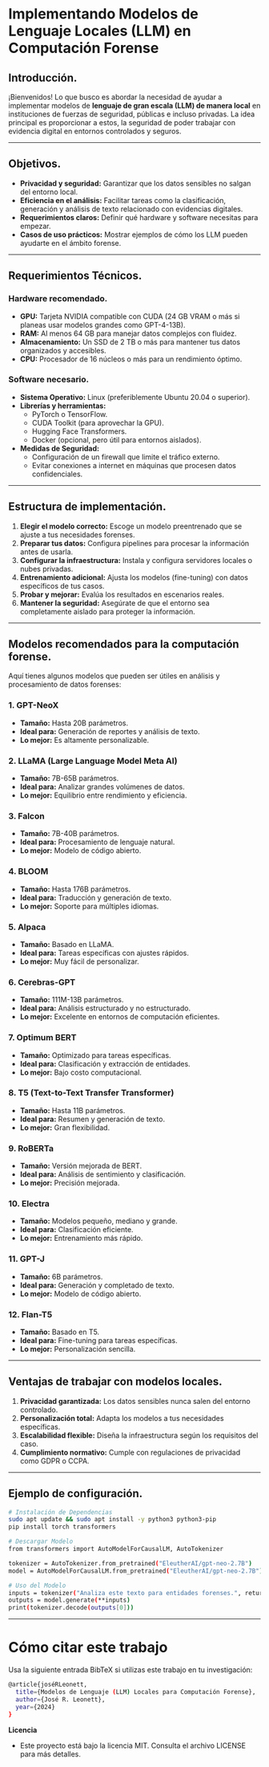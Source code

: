 # Implementando Modelos de Lenguaje Locales (LLM) en Computación Forense

## Introducción.

¡Bienvenidos! Lo que busco es abordar la necesidad de ayudar a implementar modelos de **lenguaje de gran escala (LLM) de manera local** en instituciones de fuerzas de seguridad, públicas e incluso privadas. La idea principal es proporcionar a estos, la seguridad de poder trabajar con evidencia digital en entornos controlados y seguros.

---

## Objetivos.

- **Privacidad y seguridad:** Garantizar que los datos sensibles no salgan del entorno local.
- **Eficiencia en el análisis:** Facilitar tareas como la clasificación, generación y análisis de texto relacionado con evidencias digitales.
- **Requerimientos claros:** Definir qué hardware y software necesitas para empezar.
- **Casos de uso prácticos:** Mostrar ejemplos de cómo los LLM pueden ayudarte en el ámbito forense.

---

## Requerimientos Técnicos.

### Hardware recomendado.

- **GPU:** Tarjeta NVIDIA compatible con CUDA (24 GB VRAM o más si planeas usar modelos grandes como GPT-4-13B).
- **RAM:** Al menos 64 GB para manejar datos complejos con fluidez.
- **Almacenamiento:** Un SSD de 2 TB o más para mantener tus datos organizados y accesibles.
- **CPU:** Procesador de 16 núcleos o más para un rendimiento óptimo.

### Software necesario.

- **Sistema Operativo:** Linux (preferiblemente Ubuntu 20.04 o superior).
- **Librerías y herramientas:**
  - PyTorch o TensorFlow.
  - CUDA Toolkit (para aprovechar la GPU).
  - Hugging Face Transformers.
  - Docker (opcional, pero útil para entornos aislados).
- **Medidas de Seguridad:**
  - Configuración de un firewall que limite el tráfico externo.
  - Evitar conexiones a internet en máquinas que procesen datos confidenciales.

---

## Estructura de implementación.

1. **Elegir el modelo correcto:** Escoge un modelo preentrenado que se ajuste a tus necesidades forenses.
2. **Preparar tus datos:** Configura pipelines para procesar la información antes de usarla.
3. **Configurar la infraestructura:** Instala y configura servidores locales o nubes privadas.
4. **Entrenamiento adicional:** Ajusta los modelos (fine-tuning) con datos específicos de tus casos.
5. **Probar y mejorar:** Evalúa los resultados en escenarios reales.
6. **Mantener la seguridad:** Asegúrate de que el entorno sea completamente aislado para proteger la información.

---

## Modelos recomendados para la computación forense.

Aquí tienes algunos modelos que pueden ser útiles en análisis y procesamiento de datos forenses:

### 1. **GPT-NeoX**
- **Tamaño:** Hasta 20B parámetros.
- **Ideal para:** Generación de reportes y análisis de texto.
- **Lo mejor:** Es altamente personalizable.

### 2. **LLaMA (Large Language Model Meta AI)**
- **Tamaño:** 7B-65B parámetros.
- **Ideal para:** Analizar grandes volúmenes de datos.
- **Lo mejor:** Equilibrio entre rendimiento y eficiencia.

### 3. **Falcon**
- **Tamaño:** 7B-40B parámetros.
- **Ideal para:** Procesamiento de lenguaje natural.
- **Lo mejor:** Modelo de código abierto.

### 4. **BLOOM**
- **Tamaño:** Hasta 176B parámetros.
- **Ideal para:** Traducción y generación de texto.
- **Lo mejor:** Soporte para múltiples idiomas.

### 5. **Alpaca**
- **Tamaño:** Basado en LLaMA.
- **Ideal para:** Tareas específicas con ajustes rápidos.
- **Lo mejor:** Muy fácil de personalizar.

### 6. **Cerebras-GPT**
- **Tamaño:** 111M-13B parámetros.
- **Ideal para:** Análisis estructurado y no estructurado.
- **Lo mejor:** Excelente en entornos de computación eficientes.

### 7. **Optimum BERT**
- **Tamaño:** Optimizado para tareas específicas.
- **Ideal para:** Clasificación y extracción de entidades.
- **Lo mejor:** Bajo costo computacional.

### 8. **T5 (Text-to-Text Transfer Transformer)**
- **Tamaño:** Hasta 11B parámetros.
- **Ideal para:** Resumen y generación de texto.
- **Lo mejor:** Gran flexibilidad.

### 9. **RoBERTa**
- **Tamaño:** Versión mejorada de BERT.
- **Ideal para:** Análisis de sentimiento y clasificación.
- **Lo mejor:** Precisión mejorada.

### 10. **Electra**
- **Tamaño:** Modelos pequeño, mediano y grande.
- **Ideal para:** Clasificación eficiente.
- **Lo mejor:** Entrenamiento más rápido.

### 11. **GPT-J**
- **Tamaño:** 6B parámetros.
- **Ideal para:** Generación y completado de texto.
- **Lo mejor:** Modelo de código abierto.

### 12. **Flan-T5**
- **Tamaño:** Basado en T5.
- **Ideal para:** Fine-tuning para tareas específicas.
- **Lo mejor:** Personalización sencilla.

---

## Ventajas de trabajar con modelos locales.

1. **Privacidad garantizada:** Los datos sensibles nunca salen del entorno controlado.
2. **Personalización total:** Adapta los modelos a tus necesidades específicas.
3. **Escalabilidad flexible:** Diseña la infraestructura según los requisitos del caso.
4. **Cumplimiento normativo:** Cumple con regulaciones de privacidad como GDPR o CCPA.

---

## Ejemplo de configuración.

```bash
# Instalación de Dependencias
sudo apt update && sudo apt install -y python3 python3-pip
pip install torch transformers

# Descargar Modelo
from transformers import AutoModelForCausalLM, AutoTokenizer

tokenizer = AutoTokenizer.from_pretrained("EleutherAI/gpt-neo-2.7B")
model = AutoModelForCausalLM.from_pretrained("EleutherAI/gpt-neo-2.7B")

# Uso del Modelo
inputs = tokenizer("Analiza este texto para entidades forenses.", return_tensors="pt")
outputs = model.generate(**inputs)
print(tokenizer.decode(outputs[0]))

```
---
# Cómo citar este trabajo
Usa la siguiente entrada BibTeX si utilizas este trabajo en tu investigación:
```bash
@article{joséRLeonett,
  title={Modelos de Lenguaje (LLM) Locales para Computación Forense},
  author={José R. Leonett},
  year={2024}
}
```

**Licencia**
- Este proyecto está bajo la licencia MIT. Consulta el archivo LICENSE para más detalles.

